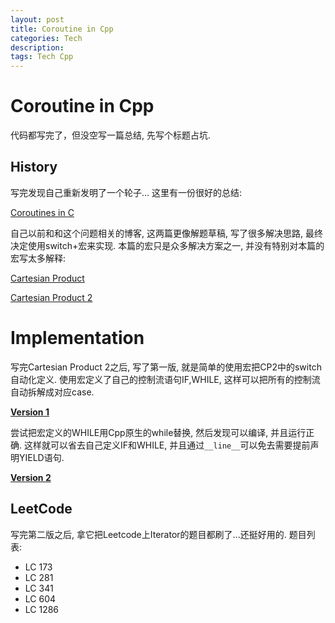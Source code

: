 ```yaml
---
layout: post
title: Coroutine in Cpp
categories: Tech
description: 
tags: Tech Cpp
---
```


# Coroutine in Cpp

代码都写完了，但没空写一篇总结, 先写个标题占坑.

## History

写完发现自己重新发明了一个轮子... 这里有一份很好的总结:

[Coroutines in C](https://www.chiark.greenend.org.uk/~sgtatham/coroutines.html)

自己以前和和这个问题相关的博客, 这两篇更像解题草稿, 写了很多解决思路, 最终决定使用switch+宏来实现. 本篇的宏只是众多解决方案之一, 并没有特别对本篇的宏写太多解释:

[Cartesian Product](https://freopen.com/lang/2020/08/11/Cartesian-Product.html)
 
[Cartesian Product 2](https://freopen.com/lang/2020/11/19/Cartesian-Product-2.html)

# Implementation

写完Cartesian Product 2之后, 写了第一版, 就是简单的使用宏把CP2中的switch自动化定义. 使用宏定义了自己的控制流语句IF,WHILE, 这样可以把所有的控制流自动拆解成对应case.

[**Version 1**](https://github.com/FiveEyes/FiveEyes.github.io/blob/master/assets/code/cpp/macro_yield.cpp)

尝试把宏定义的WHILE用Cpp原生的while替换, 然后发现可以编译, 并且运行正确. 这样就可以省去自己定义IF和WHILE, 并且通过`__line__`可以免去需要提前声明YIELD语句.

[**Version 2**](https://github.com/FiveEyes/FiveEyes.github.io/blob/master/assets/code/cpp/macro_v2.cpp)

## LeetCode

写完第二版之后, 拿它把Leetcode上Iterator的题目都刷了...还挺好用的.
题目列表:
  - LC 173
  - LC 281
  - LC 341
  - LC 604
  - LC 1286
